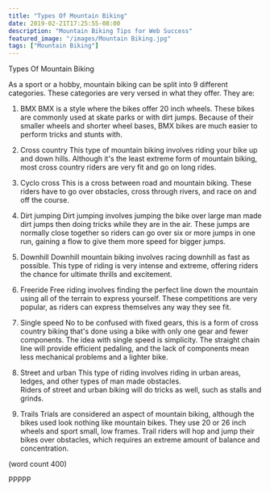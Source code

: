 ```yaml
---
title: "Types Of Mountain Biking"
date: 2019-02-21T17:25:55-08:00
description: "Mountain Biking Tips for Web Success"
featured_image: "/images/Mountain Biking.jpg"
tags: ["Mountain Biking"]
---
```


Types Of Mountain Biking

As a sport or a hobby, mountain biking can be split
into 9 different categories.  These categories are
very versed in what they offer.  They are:

1.  BMX
BMX is a style where the bikes offer 20 inch wheels.
These bikes are commonly used at skate parks or
with dirt jumps.  Because of their smaller wheels
and shorter wheel bases, BMX bikes are much easier
to perform tricks and stunts with.

2.  Cross country
This type of mountain biking involves riding your
bike up and down hills.  Although it's the least
extreme form of mountain biking, most cross country
riders are very fit and go on long rides.  

3.  Cyclo cross
This is a cross between road and mountain biking.
These riders have to go over obstacles, cross through
rivers, and race on and off the course.

4.  Dirt jumping
Dirt jumping involves jumping the bike over large
man made dirt jumps then doing tricks while they
are in the air.  These jumps are normally close
together so riders can go over six or more jumps
in one run, gaining a flow to give them more 
speed for bigger jumps.

5.  Downhill
Downhill mountain biking involves racing downhill
as fast as possible.  This type of riding is very
intense and extreme, offering riders the chance 
for ultimate thrills and excitement.

6.  Freeride
Free riding involves finding the perfect line down
the mountain using all of the terrain to express
yourself.  These competitions are very popular, 
as riders can express themselves any way they see
fit.

7.  Single speed
No to be confused with fixed gears, this is a form
of cross country biking that's done using a bike
with only one gear and fewer components.  The idea
with single speed is simplicity.  The straight
chain line will provide efficient pedaling, and
the lack of components mean less mechanical 
problems and a lighter bike.

8.  Street and urban
This type of riding involves riding in urban areas,
ledges, and other types of man made obstacles.  
Riders of street and urban biking will do tricks
as well, such as stalls and grinds.

9.  Trails 
Trials are considered an aspect of mountain biking, 
although the bikes used look nothing like mountain
bikes.  They use 20 or 26 inch wheels and sport 
small, low frames.  Trail riders will hop and 
jump their bikes over obstacles, which requires
an extreme amount of balance and concentration.

(word count 400)

PPPPP
